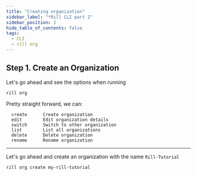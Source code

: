 ```yaml
---
title: "Creating organization"
sidebar_label: "*Rill CLI part 2"
sidebar_position: 2
hide_table_of_contents: false
tags:
  - CLI
  - rill org
---
```


## Step 1. Create an Organization

Let's go ahead and see the options when running 
```
rill org
```

Pretty straight forward, we can:

```
  create      Create organization
  edit        Edit organization details
  switch      Switch to other organization
  list        List all organizations
  delete      Delete organization
  rename      Rename organization
```


---

Let's go ahead and create an organization with the name `Rill-Tutorial`

```
rill org create my-rill-tutorial
```